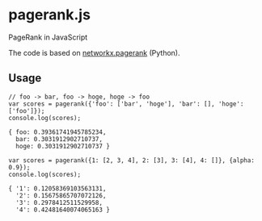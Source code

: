 # pagerank.js

PageRank in JavaScript

The code is based on [networkx.pagerank](https://github.com/networkx/networkx/blob/master/networkx/algorithms/link_analysis/pagerank_alg.py) (Python).

## Usage

```
// foo -> bar, foo -> hoge, hoge -> foo
var scores = pagerank({'foo': ['bar', 'hoge'], 'bar': [], 'hoge': ['foo']});
console.log(scores);

{ foo: 0.39361741945785234,
  bar: 0.3031912902710737,
  hoge: 0.3031912902710737 }

var scores = pagerank({1: [2, 3, 4], 2: [3], 3: [4], 4: []}, {alpha: 0.9});
console.log(scores);

{ '1': 0.12058369103563131,
  '2': 0.15675865707072126,
  '3': 0.2978412511529958,
  '4': 0.42481640074065163 }

```
